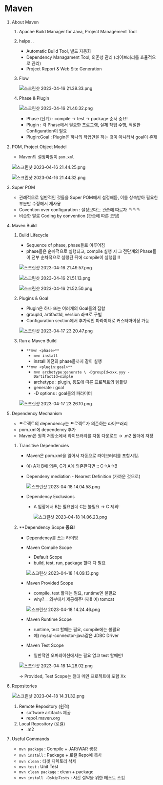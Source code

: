 # Maven

1. About Maven
    1. Apache Build Manager for Java, Project Management Tool
    2. helps ..
        - Automatic Build Tool, 빌드 자동화
        - Dependency Managament Tool, 의존성 관리 (라이브러리를 효율적으로 관리)
        - Project Report & Web Site Generation
    3. Flow
        
        ![스크린샷 2023-04-16 21.39.33.png](Maven%206c85370dccf1463ab47c1faaabd5a440/%25E1%2584%2589%25E1%2585%25B3%25E1%2584%258F%25E1%2585%25B3%25E1%2584%2585%25E1%2585%25B5%25E1%2586%25AB%25E1%2584%2589%25E1%2585%25A3%25E1%2586%25BA_2023-04-16_21.39.33.png)
        
    4. Phase & Plugin
        
        ![스크린샷 2023-04-16 21.40.32.png](Maven%206c85370dccf1463ab47c1faaabd5a440/%25E1%2584%2589%25E1%2585%25B3%25E1%2584%258F%25E1%2585%25B3%25E1%2584%2585%25E1%2585%25B5%25E1%2586%25AB%25E1%2584%2589%25E1%2585%25A3%25E1%2586%25BA_2023-04-16_21.40.32.png)
        
        - Phase (단계) : compile → test → package 순서 중요!
        - Plugin : 각 Phase에서 필요한 프로그램, 실제 작업 수행, 적절한 Configuration이 필요
        - Plugin:Goal : Plugin은 하나의 작업만을 하는 것이 아니라서 goal이 존재
2. POM, Project Object Model
    - Maven의 설정파일이 `pom.xml`
    
    ![스크린샷 2023-04-16 21.44.25.png](Maven%206c85370dccf1463ab47c1faaabd5a440/%25E1%2584%2589%25E1%2585%25B3%25E1%2584%258F%25E1%2585%25B3%25E1%2584%2585%25E1%2585%25B5%25E1%2586%25AB%25E1%2584%2589%25E1%2585%25A3%25E1%2586%25BA_2023-04-16_21.44.25.png)
    
    ![스크린샷 2023-04-16 21.44.32.png](Maven%206c85370dccf1463ab47c1faaabd5a440/%25E1%2584%2589%25E1%2585%25B3%25E1%2584%258F%25E1%2585%25B3%25E1%2584%2585%25E1%2585%25B5%25E1%2586%25AB%25E1%2584%2589%25E1%2585%25A3%25E1%2586%25BA_2023-04-16_21.44.32.png)
    
3. Super POM
    - 관례적으로 일반적인 것들을 Super POM에서 설정해둠, 이를 상속받아 필요한 부분만 수정해서 재사용
    - Covention over configuration : 설정보다는 관습에 따르자 ㅋㅋㅋ
    - 비슷한 말로 Coding by convention (관습에 따른 코딩)
4. Maven Build
    1. Build Lifecycle
        - Sequence of phase, phase들로 이루어짐
        - phase들은 순차적으로 실행되고, compile 실행 시 그 전단계의 Phase들이 전부 순차적으로 실행된 뒤에 compile이 실행됨 !!
        
        ![스크린샷 2023-04-16 21.49.57.png](Maven%206c85370dccf1463ab47c1faaabd5a440/%25E1%2584%2589%25E1%2585%25B3%25E1%2584%258F%25E1%2585%25B3%25E1%2584%2585%25E1%2585%25B5%25E1%2586%25AB%25E1%2584%2589%25E1%2585%25A3%25E1%2586%25BA_2023-04-16_21.49.57.png)
        
        ![스크린샷 2023-04-16 21.51.13.png](Maven%206c85370dccf1463ab47c1faaabd5a440/%25E1%2584%2589%25E1%2585%25B3%25E1%2584%258F%25E1%2585%25B3%25E1%2584%2585%25E1%2585%25B5%25E1%2586%25AB%25E1%2584%2589%25E1%2585%25A3%25E1%2586%25BA_2023-04-16_21.51.13.png)
        
        ![스크린샷 2023-04-16 21.52.50.png](Maven%206c85370dccf1463ab47c1faaabd5a440/%25E1%2584%2589%25E1%2585%25B3%25E1%2584%258F%25E1%2585%25B3%25E1%2584%2585%25E1%2585%25B5%25E1%2586%25AB%25E1%2584%2589%25E1%2585%25A3%25E1%2586%25BA_2023-04-16_21.52.50.png)
        
    2. Plugins & Goal
        - Plugin은 하나 또는 여러개의 Goal들의 집합
        - groupId, artifactId, version 좌표로 구별
        - Configuration section에서 추가적인 파라미터로 커스터마이징 가능
        
        ![스크린샷 2023-04-17 23.20.47.png](Maven%206c85370dccf1463ab47c1faaabd5a440/%25E1%2584%2589%25E1%2585%25B3%25E1%2584%258F%25E1%2585%25B3%25E1%2584%2585%25E1%2585%25B5%25E1%2586%25AB%25E1%2584%2589%25E1%2585%25A3%25E1%2586%25BA_2023-04-17_23.20.47.png)
        
    3. Run a Maven Build
        - `**mvn <phase>**`
            - `mvn install`
            - install 이전의 phase들까지 같이 실행
        - `**mvn <plugin:goal>**`
            - `mvn archetype:generate \ -DgroupId=xxx.yyy -DartifactId=simple`
            - archetype : plugin, 용도에 따른 프로젝트의 템플릿
            - generate : goal
            - -D options : goal들의 파라미터
        
        ![스크린샷 2023-04-17 23.26.10.png](Maven%206c85370dccf1463ab47c1faaabd5a440/%25E1%2584%2589%25E1%2585%25B3%25E1%2584%258F%25E1%2585%25B3%25E1%2584%2585%25E1%2585%25B5%25E1%2586%25AB%25E1%2584%2589%25E1%2585%25A3%25E1%2586%25BA_2023-04-17_23.26.10.png)
        
5. Dependency Mechanism
    - 프로젝트의 dependency는 프로젝트가 의존하는 라이브러리
    - pom.xml에 dependency 추가
    - Maven은 원격 저장소에서 라이브러리를 자동 다운로드 → .m2 폴더에 저장
    1. Transitive Dependencies
        - Maven은 pom.xml을 읽어서 자동으로 라이브러리를 포함시킴.
        - 예) A가 B에 의존, C가 A에 의존한다면 :: C→A→B
        - Dependeny mediation - Nearest Definition (가까운 것으로)
            
            ![스크린샷 2023-04-18 14.04.58.png](Maven%206c85370dccf1463ab47c1faaabd5a440/%25E1%2584%2589%25E1%2585%25B3%25E1%2584%258F%25E1%2585%25B3%25E1%2584%2585%25E1%2585%25B5%25E1%2586%25AB%25E1%2584%2589%25E1%2585%25A3%25E1%2586%25BA_2023-04-18_14.04.58.png)
            
        - Dependency Exclusions
            - A 입장에서 B는 필요한데 C는 불필요 → C 제외!
                
                ![스크린샷 2023-04-18 14.06.23.png](Maven%206c85370dccf1463ab47c1faaabd5a440/%25E1%2584%2589%25E1%2585%25B3%25E1%2584%258F%25E1%2585%25B3%25E1%2584%2585%25E1%2585%25B5%25E1%2586%25AB%25E1%2584%2589%25E1%2585%25A3%25E1%2586%25BA_2023-04-18_14.06.23.png)
                
            
    2. **Dependency Scope **중요!**
        - Dependency를 쓰는 타이밍
        - Maven Compile Scope
            - Default Scope
            - build, test, run, package 할때 다 필요
            
            ![스크린샷 2023-04-18 14.09.13.png](Maven%206c85370dccf1463ab47c1faaabd5a440/%25E1%2584%2589%25E1%2585%25B3%25E1%2584%258F%25E1%2585%25B3%25E1%2584%2585%25E1%2585%25B5%25E1%2586%25AB%25E1%2584%2589%25E1%2585%25A3%25E1%2586%25BA_2023-04-18_14.09.13.png)
            
        - Maven Provided Scope
            - compile, test 할때는 필요, runtime엔 불필요
            - why?__ 외부에서 제공해주니까!! 예) tomcat
            
            ![스크린샷 2023-04-18 14.24.46.png](Maven%206c85370dccf1463ab47c1faaabd5a440/%25E1%2584%2589%25E1%2585%25B3%25E1%2584%258F%25E1%2585%25B3%25E1%2584%2585%25E1%2585%25B5%25E1%2586%25AB%25E1%2584%2589%25E1%2585%25A3%25E1%2586%25BA_2023-04-18_14.24.46.png)
            
        - Maven Runtime Scope
            - runtime, test 할때는 필요, compile에는 불필요
            - 예) mysql-connector-java같은 JDBC Driver
        - Maven Test Scope
            - 일반적인 오퍼레이션에서는 필요 없고 test 할때만!
        
        ![스크린샷 2023-04-18 14.28.02.png](Maven%206c85370dccf1463ab47c1faaabd5a440/%25E1%2584%2589%25E1%2585%25B3%25E1%2584%258F%25E1%2585%25B3%25E1%2584%2585%25E1%2585%25B5%25E1%2586%25AB%25E1%2584%2589%25E1%2585%25A3%25E1%2586%25BA_2023-04-18_14.28.02.png)
        
        → Provided, Test Scope는 절대 메인 프로젝트에 포함 Xx
        
6. Repositories
    
    ![스크린샷 2023-04-18 14.31.32.png](Maven%206c85370dccf1463ab47c1faaabd5a440/%25E1%2584%2589%25E1%2585%25B3%25E1%2584%258F%25E1%2585%25B3%25E1%2584%2585%25E1%2585%25B5%25E1%2586%25AB%25E1%2584%2589%25E1%2585%25A3%25E1%2586%25BA_2023-04-18_14.31.32.png)
    
    1. Remote Repository (원격) 
        - software artifacts 제공
        - repo1.maven.org
    2. Local Repository (로컬)
        - .m2
7. Useful Commands
    - `mvn package` : Compile + JAR/WAR 생성
    - `mvn install` : Package + 로컬 Repo에 복사
    - `mvn clean` : 타겟 디렉토리 삭제
    - `mvn test` : Unit Test
    - `mvn clean package` : clean + package
    - `mvn install -DskipTests` : 시간 절약을 위한 테스트 스킵